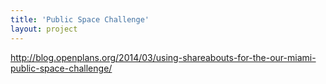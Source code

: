 ```yaml
---
title: 'Public Space Challenge'
layout: project
---
```


http://blog.openplans.org/2014/03/using-shareabouts-for-the-our-miami-public-space-challenge/